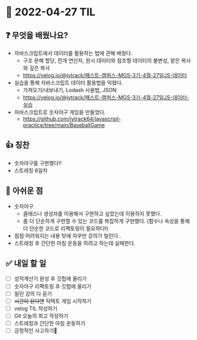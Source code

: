 # 📅 2022-04-27 TIL

## ❓ 무엇을 배웠나요?
- 자바스크립트에서 데이터를 활용하는 법에 관해 배웠다.
  - 구조 분해 할당, 전개 연산자, 원시 데이터와 참조형 데이터의 불변성, 얕은 복사와 깊은 복사
  - https://velog.io/@jytrack/패스트-캠퍼스-MGS-3기-4월-27일JS-데이터
- 실습을 통해 자바스크립트 데이터 활용법을 익혔다.
  - 가져오기/내보내기, Lodash 사용법, JSON
  - https://velog.io/@jytrack/패스트-캠퍼스-MGS-3기-4월-27일JS-데이터-실습
- 자바스크립트로 숫자야구 게임을 만들었다.
  - https://github.com/jytrack64/javascript-practice/tree/main/BaseballGame

## 👍 칭찬
- 숫자야구를 구현했다!!
- 스트레칭 6일차

## 🥲 아쉬운 점
- 숫자야구
  - 클래스나 생성자를 이용해서 구현하고 싶었는데 이용하지 못했다.
  - 좀 더 단순하게 구현할 수 있는 코드를 복잡하게 구현했다. (함수나 속성을 통해 더 단순한 코드로 리팩토링이 필요하다!)
- 점점 어려워지는 내용 탓에 자꾸만 강의가 밀린다..
- 스트레칭 후 간단한 아침 운동을 하려고 하는데 실패한다.

## ✅ 내일 할 일
- [ ] 성적계산기 완성 후 깃헙에 올리기
- [ ] 숫자야구 리팩토링 후 깃헙에 올리기
- [ ] 밀린 강의 다 듣기
- [ ] ~~시간이 된다면~~ 틱택토 게임 시작하기
- [ ] velog TIL 작성하기
- [ ] Git 오늘의 회고 작성하기
- [ ] 스트레칭과 간단한 아침 운동하기
- [ ] 긍정적인 사고하기🙂
